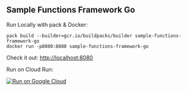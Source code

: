 Sample Functions Framework Go
-----------------------------

Run Locally with pack & Docker:
```
pack build --builder=gcr.io/buildpacks/builder sample-functions-framework-go
docker run -p8080:8080 sample-functions-framework-go
```

Check it out: [http://localhost:8080](http://localhost:8080)

Run on Cloud Run:

[![Run on Google Cloud](https://deploy.cloud.run/button.svg)](https://deploy.cloud.run/?cloudshell_context=cloudrun-gbp)
